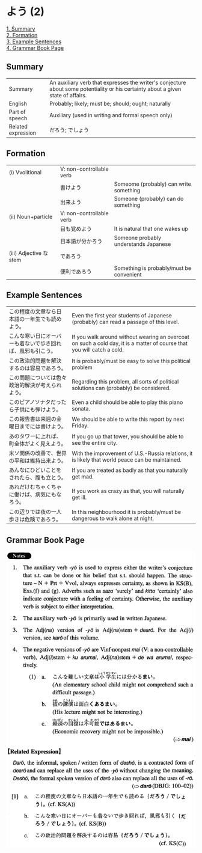 # よう (2)

[1. Summary](#summary)<br>
[2. Formation](#formation)<br>
[3. Example Sentences](#example-sentences)<br>
[4. Grammar Book Page](#grammar-book-page)<br>


## Summary

<table><tr>   <td>Summary</td>   <td>An auxiliary verb that expresses the writer's conjecture about some potentiality or his certainty about a given state of affairs.</td></tr><tr>   <td>English</td>   <td>Probably; likely; must be; should; ought; naturally</td></tr><tr>   <td>Part of speech</td>   <td>Auxiliary (used in writing and formal speech only)</td></tr><tr>   <td>Related expression</td>   <td>だろう; でしょう</td></tr></table>

## Formation

<table class="table"><tbody><tr class="tr head"><td class="td"><span class="numbers">(i)</span> <span class="bold">Vvolitional</span></td><td class="td"><span>V: non-controllable verb</span><span class="concept"></span></td><td class="td"></td></tr><tr class="tr"><td class="td"></td><td class="td"><span>書け</span><span class="concept">よう</span></td><td class="td"><span>Someome (probably) can write something</span></td></tr><tr class="tr"><td class="td"></td><td class="td"><span>出来</span><span class="concept">よう</span></td><td class="td"><span>Someone (probably) can do something</span></td></tr><tr class="tr head"><td class="td"><span class="numbers">(ii)</span> <span class="bold">Noun+particle</span></td><td class="td"><span>V: non-controllable verb</span><span class="concept"></span></td><td class="td"></td></tr><tr class="tr"><td class="td"></td><td class="td"><span>目も覚め</span><span class="concept">よう</span></td><td class="td"><span>It is natural that one wakes up</span></td></tr><tr class="tr"><td class="td"></td><td class="td"><span>日本語が分か</span><span class="concept">ろう</span></td><td class="td"><span>Someone probably understands Japanese</span></td></tr><tr class="tr head"><td class="td"><span class="numbers">(iii)</span> <span class="bold">Adjective な stem</span></td><td class="td"><span class="concept">であろう</span></td><td class="td"></td></tr><tr class="tr"><td class="td"></td><td class="td"><span>便利</span><span class="concept">であろう</span></td><td class="td"><span>Something is probably/must be convenient</span></td></tr></tbody></table>

## Example Sentences

<table><tr>   <td>この程度の文章なら日本語の一年生でも読めよう。</td>   <td>Even the first year students of Japanese (probably) can read a passage of this level.</td></tr><tr>   <td>こんな寒い日にオーバーも着ないで歩き回れば、風邪も引こう。</td>   <td>If you walk around without wearing an overcoat on such a cold day, it is a matter of course that you will catch a cold.</td></tr><tr>   <td>この政治的問題を解決するのは容易であろう。</td>   <td>It is probably/must be easy to solve this political problem</td></tr><tr>   <td>この問題については色々政治的解決が考えられよう。</td>   <td>Regarding this problem, all sorts of political solutions can (probably) be considered.</td></tr><tr>   <td>このピアノソナタだったら子供にも弾けよう。</td>   <td>Even a child should be able to play this piano sonata.</td></tr><tr>   <td>この報告書は来週の金曜日までには書けよう。</td>   <td>We should be able to write this report by next Friday.</td></tr><tr>   <td>あのタワーに上れば、町全体がよく見えよう。</td>   <td>If you go up that tower, you should be able to see the entire city.</td></tr><tr>   <td>米ソ関係の改善で、世界の平和は維持出来よう。</td>   <td>With the improvement of U.S.-Russia relations, it is likely that world peace can be maintained.</td></tr><tr>   <td>あんなにひどいことをされたら、腹も立とう。</td>   <td>If you are treated as badly as that you naturally get mad.</td></tr><tr>   <td>あれだけむちゃくちゃに働けば、病気にもなろう。</td>   <td>If you work as crazy as that, you will naturally get ill.</td></tr><tr>   <td>この辺りでは夜の一人歩きは危険であろう。</td>   <td>In this neighbourhood it is probably/must be dangerous to walk alone at night.</td></tr></table>

## Grammar Book Page

![](../img/Intermediateよう2.png)

